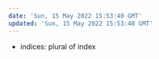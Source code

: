 ```yaml
---
date: 'Sun, 15 May 2022 15:53:40 GMT'
updated: 'Sun, 15 May 2022 15:53:48 GMT'
---
```


-   indices: plural of index

